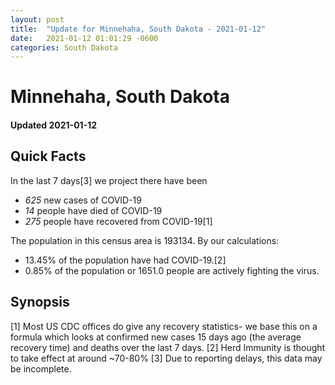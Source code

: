 ```yaml
---
layout: post
title:  "Update for Minnehaha, South Dakota - 2021-01-12"
date:   2021-01-12 01:01:29 -0600
categories: South Dakota
---
```


# Minnehaha, South Dakota
#### Updated 2021-01-12

## Quick Facts

In the last 7 days[3] we project there have been
- *625* new cases of COVID-19
- *14* people have died of COVID-19
- *275* people have recovered from COVID-19[1]

The population in this census area is 193134. By our calculations:
- 13.45% of the population have had COVID-19.[2]
- 0.85% of the population or 1651.0 people are actively fighting the virus.

## Synopsis




[1] Most US CDC offices do give any recovery statistics- we base this on a formula which looks at confirmed new cases
15 days ago (the average recovery time) and deaths over the last 7 days.
[2] Herd Immunity is thought to take effect at around ~70-80%
[3] Due to reporting delays, this data may be incomplete. 
    